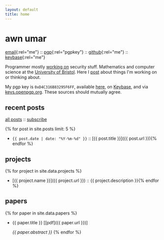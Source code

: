 ```yaml
---
layout: default
title: home
---
```


# awn umar

[email](mailto:awn@spacetime.dev){:rel="me"} :: [pgp](/my/key.txt){:rel="pgpkey"} :: [github](https://github.com/awnumar){:rel="me"} :: [keybase](https://keybase.io/awn){:rel="me"}

Programmer mostly [working on](https://github.com/awnumar) security stuff. Mathematics and computer science at the [University of Bristol](https://en.wikipedia.org/wiki/University_of_Bristol). Here I [post](/posts) about things I'm working on or thinking about.

My pgp key is `0xD4C316B83295F6FF`, available [here](/my/key.txt), on [Keybase](https://keybase.io/awn/pgp_keys.asc), and via [keys.openpgp.org](https://keys.openpgp.org/search?q=awn%40spacetime.dev). These sources should mutually agree.

## recent posts

[all posts](/posts) :: [subscribe](/feed.xml)

{% for post in site.posts limit: 5 %}
- `{{ post.date | date: "%Y-%m-%d" }}` :: [{{ post.title }}]({{ post.url }}){% endfor %}

## projects

{% for project in site.data.projects %}
- [{{ project.name }}]({{ project.url }}) :: {{ project.description }}{% endfor %}

## papers

{% for paper in site.data.papers %}
- {{ paper.title }} [[pdf]({{ paper.url }})]

    _{{ paper.abstract }}_
{% endfor %}
